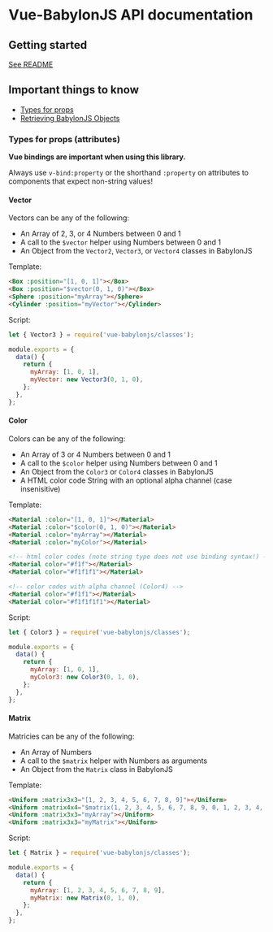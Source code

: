 # Vue-BabylonJS API documentation

## Getting started

[See README](https://github.com/Beg-in/vue-babylonjs)

## Important things to know

 - [Types for props](#types)
 - [Retrieving BabylonJS Objects](#types)

### Types for props (attributes)

**Vue bindings are important when using this library.**

Always use `v-bind:property` or the shorthand `:property` on attributes to components that expect non-string values!

<a name="types"></a>
#### Vector

Vectors can be any of the following:

 - An Array of 2, 3, or 4 Numbers between 0 and 1
 - A call to the `$vector` helper using Numbers between 0 and 1
 - An Object from the `Vector2`, `Vector3`, or `Vector4` classes in BabylonJS

Template:

```html
<Box :position="[1, 0, 1]"></Box>
<Box :position="$vector(0, 1, 0)"></Box>
<Sphere :position="myArray"></Sphere>
<Cylinder :position="myVector"></Cylinder>
```

Script:

```js
let { Vector3 } = require('vue-babylonjs/classes');

module.exports = {
  data() {
    return {
      myArray: [1, 0, 1],
      myVector: new Vector3(0, 1, 0),
    };
  },
};
```

#### Color

Colors can be any of the following:

 - An Array of 3 or 4 Numbers between 0 and 1
 - A call to the `$color` helper using Numbers between 0 and 1
 - An Object from the `Color3` or `Color4` classes in BabylonJS
 - A HTML color code String with an optional alpha channel (case insenisitive)

Template:

```html
<Material :color="[1, 0, 1]"></Material>
<Material :color="$color(0, 1, 0)"></Material>
<Material :color="myArray"></Material>
<Material :color="myColor"></Material>

<!-- html color codes (note string type does not use binding syntax!) -->
<Material color="#f1f"></Material>
<Material color="#f1f1f1"></Material>

<!-- color codes with alpha channel (Color4) -->
<Material color="#f1f1"></Material>
<Material color="#f1f1f1f1"></Material>
```

Script:

```js
let { Color3 } = require('vue-babylonjs/classes');

module.exports = {
  data() {
    return {
      myArray: [1, 0, 1],
      myColor3: new Color3(0, 1, 0),
    };
  },
};
```

#### Matrix

Matricies can be any of the following:

 - An Array of Numbers
 - A call to the `$matrix` helper with Numbers as arguments
 - An Object from the `Matrix` class in BabylonJS

Template:

```html
<Uniform :matrix3x3="[1, 2, 3, 4, 5, 6, 7, 8, 9]"></Uniform>
<Uniform :matrix4x4="$matrix(1, 2, 3, 4, 5, 6, 7, 8, 9, 0, 1, 2, 3, 4, 5, 6)"></Uniform>
<Uniform :matrix3x3="myArray"></Uniform>
<Uniform :matrix3x3="myMatrix"></Uniform>
```

Script:

```js
let { Matrix } = require('vue-babylonjs/classes');

module.exports = {
  data() {
    return {
      myArray: [1, 2, 3, 4, 5, 6, 7, 8, 9],
      myMatrix: new Matrix(0, 1, 0),
    };
  },
};
```

